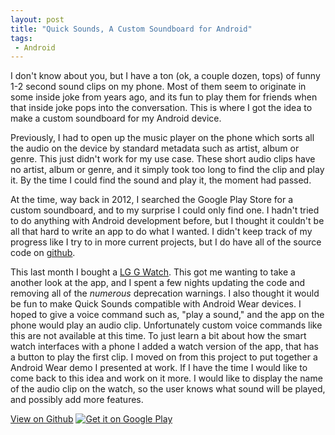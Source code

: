 ```yaml
---
layout: post
title: "Quick Sounds, A Custom Soundboard for Android"
tags:
 - Android
---
```


I don't know about you, but I have a ton (ok, a couple dozen, tops) of funny 1-2 second sound clips on my phone. Most of them seem to originate in some inside joke from years ago, and its fun to play them for friends when that inside joke pops into the conversation. This is where I got the idea to make a custom soundboard for my Android device.

Previously, I had to open up the music player on the phone which sorts all the audio on the device by standard metadata such as artist, album or genre. This just didn't work for my use case. These short audio clips have no artist, album or genre, and it simply took too long to find the clip and play it. By the time I could find the sound and play it, the moment had passed.

At the time, way back in 2012, I searched the Google Play Store for a custom soundboard, and to my surprise I could only find one. I hadn't tried to do anything with Android development before, but I thought it couldn't be all that hard to write an app to do what I wanted. I didn't keep track of my progress like I try to in more current projects, but I do have all of the source code on <a href="https://github.com/macrouch/quick-sounds" target="_blank">github</a>.

This last month I bought a <a href="https://play.google.com/store/devices/details/LG_G_Watch_Black_Titan?id=lg_g_watch_black&hl=en" target="_blank">LG G Watch</a>. This got me wanting to take a another look at the app, and I spent a few nights updating the code and removing all of the *numerous* deprecation warnings. I also thought it would be fun to make Quick Sounds compatible with Android Wear devices. I hoped to give a voice command such as, "play a sound," and the app on the phone would play an audio clip. Unfortunately custom voice commands like this are not available at this time. To just learn a bit about how the smart watch interfaces with a phone I added a watch version of the app, that has a button to play the first clip. I moved on from this project to put together a Android Wear demo I presented at work. If I have the time I would like to come back to this idea and work on it more. I would like to display the name of the audio clip on the watch, so the user knows what sound will be played, and possibly add more features.

<a href="" class="btn btn-lg btn-primary" target="_blank">View on Github</a>
<a href="http://play.google.com/store/apps/details?id=com.sleekcoder.quick_sounds" target="_blank">
  <img src="http://www.android.com/images/brand/get_it_on_play_logo_small.png" alt="Get it on Google Play">
</a>

